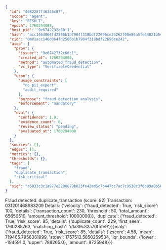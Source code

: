 ```json
{
  "id": "4082287f46346c87",
  "scope": "agent",
  "key": "RESULT",
  "epoch": 1760294008,
  "host_pid": "9e6742732c60:1",
  "hash": "acc146d064fd2586b1b7904f318bdf22696ce24262f08e86a5fe64021b54b643",
  "cid": "QmV1acc146d064fd2586b1b7904f318bdf22696ce242",
  "aicp": {
    "prov": {
      "issuer": "9e6742732c60:1",
      "created_at": 1760294008,
      "method": "automated_fraud_detection",
      "vc_type": "VerifiableCredential"
    },
    "ucon": {
      "usage_constraints": [
        "no_pii_export",
        "audit_required"
      ],
      "purpose": "fraud_detection_analysis",
      "enforcement": "mandatory"
    },
    "eval": {
      "confidence": 1.0,
      "evidence_count": 0,
      "review_status": "pending",
      "evaluated_at": 1760294008
    }
  },
  "sources": [],
  "edges": [],
  "metrics": {},
  "thresholds": {},
  "tags": [
    "fraud",
    "duplicate_transaction",
    "risk_critical"
  ],
  "sig": "a5033c3c1a977e2208879b823fe42ad5c7b447cc7ac7c9538c3f6b89a8b50977"
}
```

Fraud detected: duplicate_transaction (score: 92)
Transaction: 031201468983209
Details: {'velocity': {'fraud_detected': True, 'risk_score': 100, 'details': {'transaction_count': 230, 'threshold': 50, 'total_amount': 65650510, 'amount_threshold': 10000000}}, 'duplicate': {'fraud_detected': True, 'risk_score': 85, 'details': {'duplicate_count': 229, 'first_seen': 1760285763, 'matching_hash': 'c1a39c32a70f5fe9'}}}maly': {'fraud_detected': True, 'risk_score': 85, 'details': {'zscore': 4.56, 'mean': 719465.7956361999, 'stdev': 1757513.5850259534, 'iqr_bounds': {'lower': -194591.0, 'upper': 788265.0}, 'amount': 8725948}}}